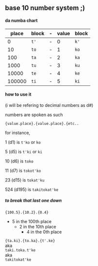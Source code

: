## base 10 number system ;)

#### da numba chart
|place|block|-|value|block|
|---|---|---|---|---|
|0     |`t'`|-|0|`k'`|
|10    |`to`|-|1|`ko`|
|100   |`ta`|-|2|`ka`|
|1000  |`tu`|-|3|`ku`|
|10000 |`te`|-|4|`ke`|
|100000|`ti`|-|5|`ki`|

#### how to use it
(i will be refering to decimal numbers as d#)

numbers are spoken as such

```{value.place}.{value.place}.{etc..```

for instance,

1 (d1) is `t'ko` or `ko`

5 (d5) is `t'ki` or `ki`

10 (d6) is `toko`

11 (d7) is `tokot'ko`

23 (d15) is `tokat'ku`

524 (d195) is `takitokat'ke`

##### to break that last one down

`{100.5}.{10.2}.{0.4}`
+ 5 in the 100th place
  + 2 in the 10th place
    + 4 in the 0th place

`{ta.ki}.{to.ka}.{t'.ke}`\
aka\
`taki.toka.t'ke`\
aka\
`takitokat'ke`

